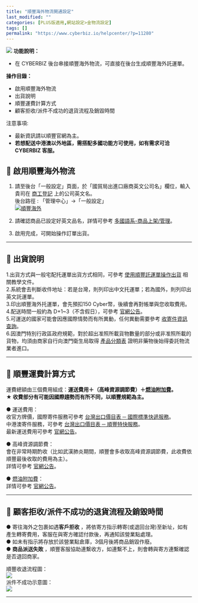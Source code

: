 ```yaml
---
title: "順豐海外物流開通設定"
last_modified: ""
categories: [PLUS版適用,網站設定>金物流設定]
tags: []
permalink: "https://www.cyberbiz.io/helpcenter/?p=11280"
---
```


![](https://www.cyberbiz.io/helpcenter/wp-content/uploads/PLUS版3.png)
**功能說明：**  

* 在 CYBERBIZ 後台串接順豐海外物流，可直接在後台生成順豐海外託運單。

**操作目錄：**

* 啟用順豐海外物流
* 出貨說明
* 順豐運費計算方式
* 顧客拒收/派件不成功的退貨流程及銷毀時間

注意事項:  

* 最新資訊請以順豐官網為主。
* **若想配送中港澳以外地區，需搭配多國功能方可使用，如有需求可洽 CYBERBIZ 客服。**

## 📌 啟用順豐海外物流



1. 請至後台「一般設定」頁面，於「國貿局出進口廠商英文公司名」欄位，輸入貴司在 [商工登記](https://findbiz.nat.gov.tw/fts/query/QueryBar/queryInit.do) 上的公司英文名。  
後台路徑 :  「管理中心」→「一般設定」  
[![順豐海外](https://www.cyberbiz.io/support/wp-content/uploads/順豐海外01.png)](https://www.cyberbiz.io/support/wp-content/uploads/順豐海外01.png)  

2. 請確認商品已設定好英文品名，詳情可參考 [多國語系-商品上架/管理](https://www.cyberbiz.io/helpcenter/?p=11161)。


3. 啟用完成，可開始操作訂單出貨。

* * *

## 📌 出貨說明


1.出貨方式與一般宅配托運單出貨方式相同，可參考
[使用順豐託運單操作出貨](https://www.cyberbiz.co/support/?p=3760) 相關教學文件。  
2.系統會去判斷收件地址：若是台灣，則列印出中文托運單；若為國外，則列印出英文託運單。  
3.印出順豐海外托運單，會先預扣150 Cyber幣，後續會再對帳單與您收取費用。  
4.配送時間一般約為 D+1~3（不含假日），可參考 [官網公告](https://www.sf-express.com/tw/tc/dynamic_function/price/time_internal.html)。  
5.可運送的國家可能會因應國際情勢而有所異動，任何異動需要參考 [收寄件資訊查詢](https://htm.sf-express.com/tw/tc/dynamic_function/range/)。  
6.因澳門特別行政區政府規範，對於超出准照所載貨物數量的部分或非准照所載的貨物，均須由商家自行向澳門衛生局取得
[產品分類表](https://www.gov.mo/zh-hant/services/ps-1574/ps-1574a/)
證明非藥物後始得委託物流業者進口。

* * *

## 📌 順豐運費計算方式


運費總額由三個費用組成：**運送費用＋（高峰資源調節費）＋[燃油附加費](https://www.sf-express.com/tw/tc/Customer_Zone/download_center/fuel_additional/)。**  
**★ 收費部分有可能因國際趨勢而有所不同，以順豐規範為主。**  

● 運送費用：  
收官方牌價，國際寄件服務可參考 [台灣出口價目表 ─ 國際標準快遞服務](https://htm.sf-express.com/tw/tc/download/Taiwan-Export-Rates-SF-Standard-ExpressInternational-20240101-TC.pdf)。  
中港澳寄件服務，可參考 [台灣出口價目表 ─ 順豐特快服務](https://htm.sf-express.com/tw/tc/download/Taiwan-Export-Rates-SF-Speedy-Express-Service_new_tc.pdf)。  
最新運送費用可參考 [官網公告](https://htm.sf-express.com/tw/tc/Customer_Zone/download_center/price_down/)。  

● 高峰資源調節費：  
會在非常時期酌收（比如武漢肺炎期間，順豐會多收取高峰資源調節費，此收費依順豐最後收取的費用為主）。  
詳情可參考 [官網公告](https://htm.sf-express.com/hk/tc/products_services/Express_Services/Value_added_Services/Resource_Allocation_Fee/)。  

● [燃油附加費](https://www.sf-express.com/tw/tc/Customer_Zone/download_center/fuel_additional/)：  
詳情可參考 [官網公告](https://www.sf-express.com/tw/tc/Customer_Zone/download_center/fuel_additional/)。  


* * *

## 📌 顧客拒收/派件不成功的退貨流程及銷毀時間


● 寄往海外之包裹如遇**客戶拒收** ，將依寄方指示轉寄(或退回台灣)至新址，如有產生轉寄費用，客服在與寄方確認付款後，再通知該營業點處理。  
● 如未有指示將存放於該營業點倉庫，3個月後將商品銷毀作廢。  
● **商品派送失敗** ，順豐客服協助連繫收方，如連繫不上，則會轉與寄方連繫確認是否退回商家。  

順豐收退流程圖：  
![](https://www.cyberbiz.co/support/wp-content/uploads/2020/07/順豐收退流程圖.jpeg)  
派件不成功示意圖：  
![](https://www.cyberbiz.co/support/wp-content/uploads/2020/07/派件不成功示意圖.jpeg)  

* * *

